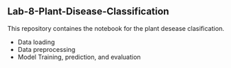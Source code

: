 ## Lab-8-Plant-Disease-Classification

This repository containes the notebook for the plant desease clasification.
- Data loading
- Data preprocessing
- Model Training, prediction, and evaluation
